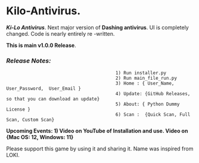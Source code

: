 # Kilo-Antivirus.

**_Ki-Lo Antivirus_**. Next major version of **Dashing antivirus**.
UI is completely changed. Code is nearly entirely re -written.

**This is main v1.0.0 Release**.
### **_Release Notes:_** 
                                             1) Run installer.py 
                                             2) Run main_file_run.py
                                             3) Home : { User_Name, User_Password,  User_Email }
                                             4) Update: {GitHub Releases, so that you can download an update}
                                             5) About: { Python Dummy License } 
                                             6) Scan :  {Quick Scan, Full Scan, Custom Scan}                                     

**Upcoming Events: 1) Video on YouTube of Installation and use. Video on {Mac OS: 12, Windows: 11}**

Please support this game by using it and sharing it.
Name was inspired from LOKI.
